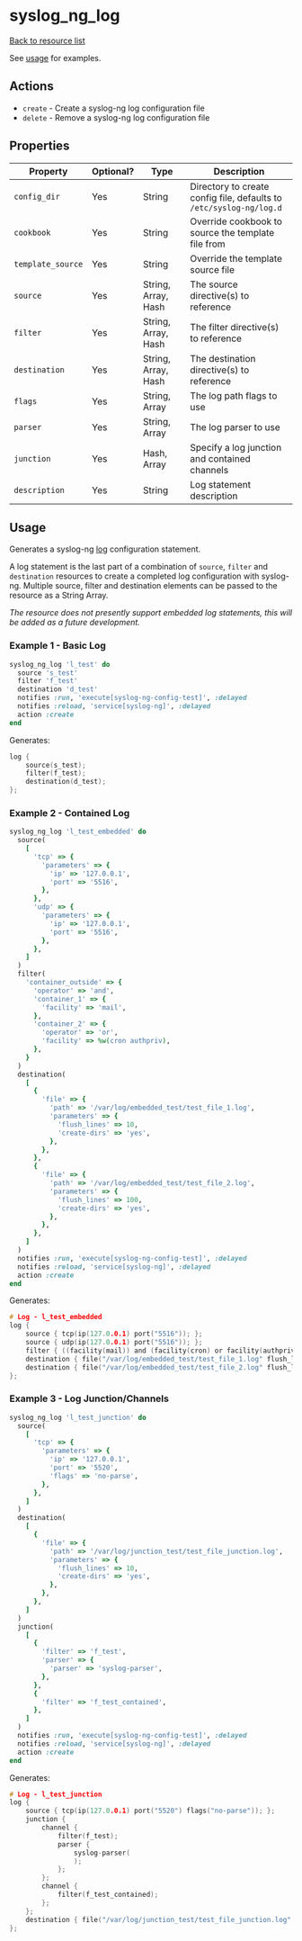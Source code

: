# syslog_ng_log

[Back to resource list](../README.md#resources)

See [usage](#log-usage) for examples.

## Actions

- `create` - Create a syslog-ng log configuration file
- `delete` - Remove a syslog-ng log configuration file

## Properties

| Property          | Optional? | Type                | Description                                                                  |
|-------------------|-----------|---------------------|------------------------------------------------------------------------------|
| `config_dir`      | Yes       | String              | Directory to create config file, defaults to `/etc/syslog-ng/log.d`          |
| `cookbook`        | Yes       | String              | Override cookbook to source the template file from                           |
| `template_source` | Yes       | String              | Override the template source file                                            |
| `source`          | Yes       | String, Array, Hash | The source directive(s) to reference                                         |
| `filter`          | Yes       | String, Array, Hash | The filter directive(s) to reference                                         |
| `destination`     | Yes       | String, Array, Hash | The destination directive(s) to reference                                    |
| `flags`           | Yes       | String, Array       | The log path flags to use                                                    |
| `parser`          | Yes       | String, Array       | The log parser to use                                                        |
| `junction`        | Yes       | Hash, Array         | Specify a log junction and contained channels                                |
| `description`     | Yes       | String              | Log statement description                                                    |

## Usage

Generates a syslog-ng [log](https://www.syslog-ng.com/technical-documents/doc/syslog-ng-open-source-edition/3.22/administration-guide/53#TOPIC-1209271) configuration statement.

A log statement is the last part of a combination of `source`, `filter` and `destination` resources to create a completed log configuration with syslog-ng. Multiple source, filter and destination elements can be passed to the resource as a String Array.

*The resource does not presently support embedded log statements, this will be added as a future development.*

### Example 1 - Basic Log

```ruby
syslog_ng_log 'l_test' do
  source 's_test'
  filter 'f_test'
  destination 'd_test'
  notifies :run, 'execute[syslog-ng-config-test]', :delayed
  notifies :reload, 'service[syslog-ng]', :delayed
  action :create
end
```

Generates:

```c
log {
    source(s_test);
    filter(f_test);
    destination(d_test);
};
```

### Example 2 - Contained Log

```ruby
syslog_ng_log 'l_test_embedded' do
  source(
    [
      'tcp' => {
        'parameters' => {
          'ip' => '127.0.0.1',
          'port' => '5516',
        },
      },
      'udp' => {
        'parameters' => {
          'ip' => '127.0.0.1',
          'port' => '5516',
        },
      },
    ]
  )
  filter(
    'container_outside' => {
      'operator' => 'and',
      'container_1' => {
        'facility' => 'mail',
      },
      'container_2' => {
        'operator' => 'or',
        'facility' => %w(cron authpriv),
      },
    }
  )
  destination(
    [
      {
        'file' => {
          'path' => '/var/log/embedded_test/test_file_1.log',
          'parameters' => {
            'flush_lines' => 10,
            'create-dirs' => 'yes',
          },
        },
      },
      {
        'file' => {
          'path' => '/var/log/embedded_test/test_file_2.log',
          'parameters' => {
            'flush_lines' => 100,
            'create-dirs' => 'yes',
          },
        },
      },
    ]
  )
  notifies :run, 'execute[syslog-ng-config-test]', :delayed
  notifies :reload, 'service[syslog-ng]', :delayed
  action :create
end
```

Generates:

```c
# Log - l_test_embedded
log {
    source { tcp(ip(127.0.0.1) port("5516")); };
    source { udp(ip(127.0.0.1) port("5516")); };
    filter { ((facility(mail)) and (facility(cron) or facility(authpriv))) };
    destination { file("/var/log/embedded_test/test_file_1.log" flush_lines(10) create-dirs(yes)); };
    destination { file("/var/log/embedded_test/test_file_2.log" flush_lines(100) create-dirs(yes)); };
};
```

### Example 3 - Log Junction/Channels

```ruby
syslog_ng_log 'l_test_junction' do
  source(
    [
      'tcp' => {
        'parameters' => {
          'ip' => '127.0.0.1',
          'port' => '5520',
          'flags' => 'no-parse',
        },
      },
    ]
  )
  destination(
    [
      {
        'file' => {
          'path' => '/var/log/junction_test/test_file_junction.log',
          'parameters' => {
            'flush_lines' => 10,
            'create-dirs' => 'yes',
          },
        },
      },
    ]
  )
  junction(
    [
      {
        'filter' => 'f_test',
        'parser' => {
          'parser' => 'syslog-parser',
        },
      },
      {
        'filter' => 'f_test_contained',
      },
    ]
  )
  notifies :run, 'execute[syslog-ng-config-test]', :delayed
  notifies :reload, 'service[syslog-ng]', :delayed
  action :create
end
```

Generates:

```c
# Log - l_test_junction
log {
    source { tcp(ip(127.0.0.1) port("5520") flags("no-parse")); };
    junction {
        channel {
            filter(f_test);
            parser {
                syslog-parser(
                );
            };
        };
        channel {
            filter(f_test_contained);
        };
    };
    destination { file("/var/log/junction_test/test_file_junction.log" flush_lines(10) create-dirs(yes)); };
};
```
